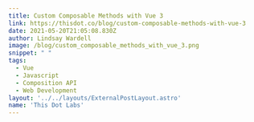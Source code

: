 ```yaml
---
title: Custom Composable Methods with Vue 3
link: https://thisdot.co/blog/custom-composable-methods-with-vue-3
date: 2021-05-20T21:05:08.830Z
author: Lindsay Wardell
image: /blog/custom_composable_methods_with_vue_3.png
snippet: " "
tags:
  - Vue
  - Javascript
  - Composition API
  - Web Development
layout: '../../layouts/ExternalPostLayout.astro'
name: 'This Dot Labs'
---
```


